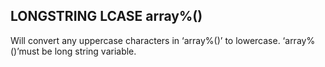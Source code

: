 ## LONGSTRING LCASE array%()

Will convert any uppercase characters in ‘array%()’ to lowercase. ‘array%()’must be long string variable.